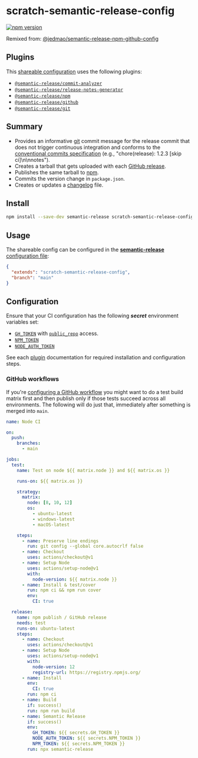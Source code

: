 # scratch-semantic-release-config

[![npm version](https://img.shields.io/npm/v/scratch-semantic-release-config)](https://www.npmjs.com/package/scratch-semantic-release-config)

Remixed from: [@jedmao/semantic-release-npm-github-config](https://github.com/jedmao/semantic-release-npm-github-config)

## Plugins

This [shareable configuration](
https://github.com/LLK/scratch-semantic-release-config/blob/main/.releaserc.json) uses the following plugins:

- [`@semantic-release/commit-analyzer`](https://github.com/semantic-release/commit-analyzer)
- [`@semantic-release/release-notes-generator`](https://github.com/semantic-release/release-notes-generator)
- [`@semantic-release/npm`](https://github.com/semantic-release/npm)
- [`@semantic-release/github`](https://github.com/semantic-release/github)
- [`@semantic-release/git`](https://github.com/semantic-release/git)

## Summary

- Provides an informative [git](https://github.com/semantic-release/git) commit message for the release commit that
  does not trigger continuous integration and conforms to the [conventional commits specification](
  https://www.conventionalcommits.org/) (e.g., "chore(release): 1.2.3 [skip ci]\n\nnotes").
- Creates a tarball that gets uploaded with each [GitHub release](https://github.com/semantic-release/github).
- Publishes the same tarball to [npm](https://github.com/semantic-release/npm).
- Commits the version change in `package.json`.
- Creates or updates a [changelog](https://github.com/semantic-release/changelog) file.

## Install

```bash
npm install --save-dev semantic-release scratch-semantic-release-config
```

## Usage

The shareable config can be configured in the [**semantic-release** configuration file](https://github.com/semantic-release/semantic-release/blob/master/docs/usage/configuration.md#configuration):

```json
{
  "extends": "scratch-semantic-release-config",
  "branch": "main"
}
```

## Configuration

Ensure that your CI configuration has the following **_secret_** environment variables set:

- [`GH_TOKEN`](https://github.com/settings/tokens) with [`public_repo`](
  https://developer.github.com/apps/building-oauth-apps/understanding-scopes-for-oauth-apps/#available-scopes) access.
- [`NPM_TOKEN`](https://docs.npmjs.com/cli/token)
- [`NODE_AUTH_TOKEN`](https://docs.npmjs.com/cli/token)

See each [plugin](#plugins) documentation for required installation and configuration steps.

### GitHub workflows

If you're [configuring a GitHub workflow](https://help.github.com/en/articles/configuring-a-workflow) you might want
to do a test build matrix first and then publish only if those tests succeed across all environments. The following
will do just that, immediately after something is merged into `main`.

```yml
name: Node CI

on:
  push:
    branches:
      - main

jobs:
  test:
    name: Test on node ${{ matrix.node }} and ${{ matrix.os }}

    runs-on: ${{ matrix.os }}

    strategy:
      matrix:
        node: [8, 10, 12]
        os:
          - ubuntu-latest
          - windows-latest
          - macOS-latest

    steps:
      - name: Preserve line endings
        run: git config --global core.autocrlf false
      - name: Checkout
        uses: actions/checkout@v1
      - name: Setup Node
        uses: actions/setup-node@v1
        with:
          node-version: ${{ matrix.node }}
      - name: Install & test/cover
        run: npm ci && npm run cover
        env:
          CI: true

  release:
    name: npm publish / GitHub release
    needs: test
    runs-on: ubuntu-latest
    steps:
      - name: Checkout
        uses: actions/checkout@v1
      - name: Setup Node
        uses: actions/setup-node@v1
        with:
          node-version: 12
          registry-url: https://registry.npmjs.org/
      - name: Install
        env:
          CI: true
        run: npm ci
      - name: Build
        if: success()
        run: npm run build
      - name: Semantic Release
        if: success()
        env:
          GH_TOKEN: ${{ secrets.GH_TOKEN }}
          NODE_AUTH_TOKEN: ${{ secrets.NPM_TOKEN }}
          NPM_TOKEN: ${{ secrets.NPM_TOKEN }}
        run: npx semantic-release
```
